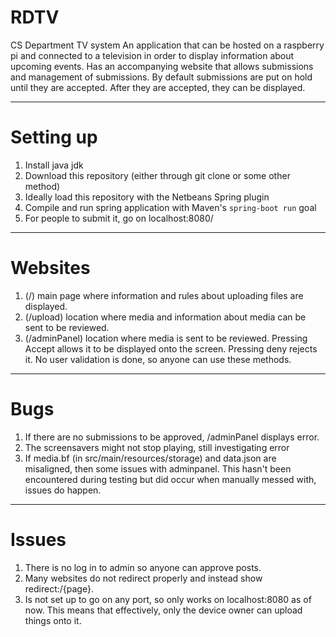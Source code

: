 # RDTV
CS Department TV system
An application that can be hosted on a raspberry pi and connected to a television in order to display information about upcoming events.
Has an accompanying website that allows submissions and management of submissions.
By default submissions are put on hold until they are accepted.
After they are accepted, they can be displayed.

---
# Setting up
1. Install java jdk
2. Download this repository (either through git clone or some other method)
3. Ideally load this repository with the Netbeans Spring plugin
6. Compile and run spring application with Maven's `spring-boot run` goal
7. For people to submit it, go on localhost:8080/
---
# Websites
1. (/) main page where information and rules about uploading files are displayed.
2. (/upload) location where media and information about media can be sent to be reviewed.
3. (/adminPanel) location where media is sent to be reviewed. Pressing Accept allows it to be displayed onto the screen. Pressing deny rejects it. No user validation is done, so anyone can use these methods.

--- 
# Bugs 
1. If there are no submissions to be approved, /adminPanel displays error.
2. The screensavers might not stop playing, still investigating error
3. If media.bf (in src/main/resources/storage) and data.json are misaligned, then some issues with adminpanel. This hasn't been encountered during testing but did occur when manually messed with, issues do happen.
---
# Issues
1. There is no log in to admin so anyone can approve posts.
2. Many websites do not redirect properly and instead show redirect:/{page}.
3. Is not set up to go on any port, so only works on localhost:8080 as of now. This means that effectively, only the device owner can upload things onto it.

